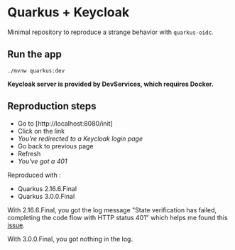 # Quarkus + Keycloak

Minimal repository to reproduce a strange behavior with `quarkus-oidc`.

## Run the app

```
./mvnw quarkus:dev
```

**Keycloak server is provided by DevServices, which requires Docker.**

## Reproduction steps

- Go to [http://localhost:8080/init]
- Click on the link
- *You're redirected to a Keycloak login page*
- Go back to previous page
- Refresh
- *You've got a 401*

Reproduced with :
- Quarkus 2.16.6.Final
- Quarkus 3.0.0.Final

With 2.16.6.Final, you got the log message "State verification has failed, completing the code flow with HTTP status 401" which helps me found this [issue](https://github.com/quarkusio/quarkus/issues/27348).

With 3.0.0.Final, you got nothing in the log.